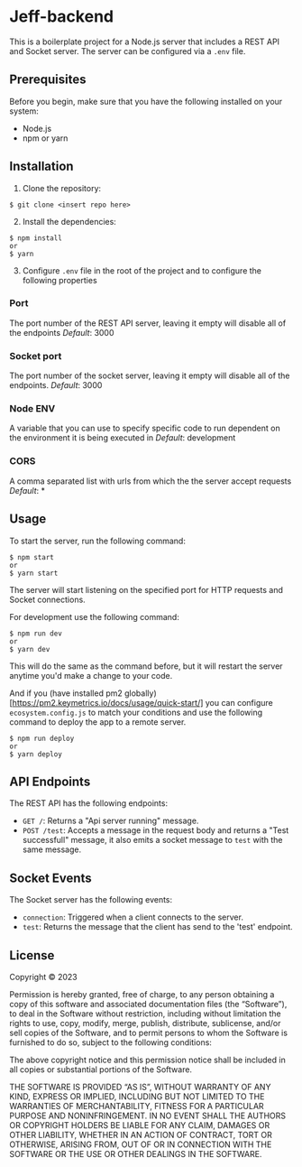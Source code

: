 # Jeff-backend

This is a boilerplate project for a Node.js server that includes a REST API and Socket server. The server can be configured via a `.env` file.

## Prerequisites

Before you begin, make sure that you have the following installed on your system:

- Node.js
- npm or yarn

## Installation

1. Clone the repository:

```
$ git clone <insert repo here>
```


2. Install the dependencies:

```
$ npm install
or
$ yarn
```


3. Configure `.env` file in the root of the project and to configure the following properties

### Port
The port number of the REST API server, leaving it empty will disable all of the endpoints
*Default*: 3000

### Socket port
The port number of the socket server, leaving it empty will disable all of the endpoints.
*Default*: 3000

### Node ENV
A variable that you can use to specify specific code to run dependent on the environment it is being executed in
*Default*: development

### CORS
A comma separated list with urls from which the the server accept requests
*Default*: *



## Usage

To start the server, run the following command:


```
$ npm start
or
$ yarn start
``` 

The server will start listening on the specified port for HTTP requests and Socket connections.


For development use the following command:


```
$ npm run dev
or
$ yarn dev
``` 
This will do the same as the command before, but it will restart the server anytime you'd make a change to your code.

And if you (have installed pm2 globally)[https://pm2.keymetrics.io/docs/usage/quick-start/] you can configure `ecosystem.config.js` to match your conditions and use the following command to deploy the app to a remote server.

```
$ npm run deploy
or 
$ yarn deploy
```


## API Endpoints

The REST API has the following endpoints:

- `GET /`: Returns a "Api server running" message.
- `POST /test`: Accepts a message in the request body and returns a "Test successfull" message, it also emits a socket message to `test` with the same message.

## Socket Events

The Socket server has the following events:

- `connection`: Triggered when a client connects to the server.
- `test`: Returns the message that the client has send to the 'test' endpoint.

## License

Copyright © 2023 <Jeffrey Arts>

Permission is hereby granted, free of charge, to any person obtaining a copy of this software and associated documentation files (the “Software”), to deal in the Software without restriction, including without limitation the rights to use, copy, modify, merge, publish, distribute, sublicense, and/or sell copies of the Software, and to permit persons to whom the Software is furnished to do so, subject to the following conditions:

The above copyright notice and this permission notice shall be included in all copies or substantial portions of the Software.

THE SOFTWARE IS PROVIDED “AS IS”, WITHOUT WARRANTY OF ANY KIND, EXPRESS OR IMPLIED, INCLUDING BUT NOT LIMITED TO THE WARRANTIES OF MERCHANTABILITY, FITNESS FOR A PARTICULAR PURPOSE AND NONINFRINGEMENT. IN NO EVENT SHALL THE AUTHORS OR COPYRIGHT HOLDERS BE LIABLE FOR ANY CLAIM, DAMAGES OR OTHER LIABILITY, WHETHER IN AN ACTION OF CONTRACT, TORT OR OTHERWISE, ARISING FROM, OUT OF OR IN CONNECTION WITH THE SOFTWARE OR THE USE OR OTHER DEALINGS IN THE SOFTWARE.
